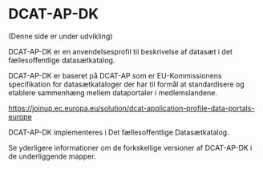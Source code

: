 # DCAT-AP-DK
(Denne side er under udvikling)

DCAT-AP-DK er en anvendelsesprofil til beskrivelse af datasæt i det fællesoffentlige datasætkatalog.

DCAT-AP-DK er baseret på DCAT-AP som er EU-Kommissionens specifikation for datasætkataloger der har til formål at standardisere og etablere sammenhæng mellem dataportaler i medlemslandene.

https://joinup.ec.europa.eu/solution/dcat-application-profile-data-portals-europe

DCAT-AP-DK implementeres i Det fællesoffentlige Datasætkatalog.

Se yderligere informationer om de forkskellige versioner af DCAT-AP-DK i de underliggende mapper.
